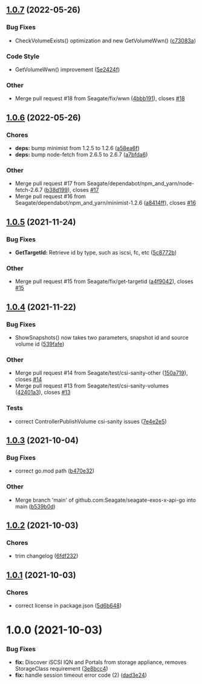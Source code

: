 ## [1.0.7](https://github.com/Seagate/seagate-exos-x-api-go/compare/v1.0.6...v1.0.7) (2022-05-26)

### Bug Fixes

- CheckVolumeExists() optimization and new GetVolumeWwn() ([c73083a](https://github.com/Seagate/seagate-exos-x-api-go/commit/c73083a51c34135523b83c97b10c79da810fa950))

### Code Style

- GetVolumeWwn() improvement ([5e2424f](https://github.com/Seagate/seagate-exos-x-api-go/commit/5e2424f40cf0fb6561a620c602e490df436f3b94))

### Other

- Merge pull request #18 from Seagate/fix/wwn ([4bbb191](https://github.com/Seagate/seagate-exos-x-api-go/commit/4bbb191320d7abe0f53fc3c9e73eab711788c774)), closes [#18](https://github.com/Seagate/seagate-exos-x-api-go/issues/18)

## [1.0.6](https://github.com/Seagate/seagate-exos-x-api-go/compare/v1.0.5...v1.0.6) (2022-05-26)

### Chores

- **deps:** bump minimist from 1.2.5 to 1.2.6 ([a58ea6f](https://github.com/Seagate/seagate-exos-x-api-go/commit/a58ea6fc323c0eb20349658486b63389a3042460))
- **deps:** bump node-fetch from 2.6.5 to 2.6.7 ([a7bfda6](https://github.com/Seagate/seagate-exos-x-api-go/commit/a7bfda62b438d89ac2c88e378722faa71585b019))

### Other

- Merge pull request #17 from Seagate/dependabot/npm_and_yarn/node-fetch-2.6.7 ([b38d199](https://github.com/Seagate/seagate-exos-x-api-go/commit/b38d199d806d0e2cb257145ec6b8731de816cb08)), closes [#17](https://github.com/Seagate/seagate-exos-x-api-go/issues/17)
- Merge pull request #16 from Seagate/dependabot/npm_and_yarn/minimist-1.2.6 ([a8414ff](https://github.com/Seagate/seagate-exos-x-api-go/commit/a8414ff7b5e04d1065c7cc4d51e992472624e1c6)), closes [#16](https://github.com/Seagate/seagate-exos-x-api-go/issues/16)

## [1.0.5](https://github.com/Seagate/seagate-exos-x-api-go/compare/v1.0.4...v1.0.5) (2021-11-24)

### Bug Fixes

- **GetTargetId:** Retrieve id by type, such as iscsi, fc, etc ([5c8772b](https://github.com/Seagate/seagate-exos-x-api-go/commit/5c8772b9e7eb57b91976c329d037225c45e444ec))

### Other

- Merge pull request #15 from Seagate/fix/get-targetid ([a4f9042](https://github.com/Seagate/seagate-exos-x-api-go/commit/a4f9042a8fb9dea9ef08f903f9af5653fb7786a9)), closes [#15](https://github.com/Seagate/seagate-exos-x-api-go/issues/15)

## [1.0.4](https://github.com/Seagate/seagate-exos-x-api-go/compare/v1.0.3...v1.0.4) (2021-11-22)

### Bug Fixes

- ShowSnapshots() now takes two parameters, snapshot id and source volume id ([539fafe](https://github.com/Seagate/seagate-exos-x-api-go/commit/539fafe16eb06ca33391170986b7d9ec0c20dde0))

### Other

- Merge pull request #14 from Seagate/test/csi-sanity-other ([150a719](https://github.com/Seagate/seagate-exos-x-api-go/commit/150a719963981c13ac19ac2cea37028e558356e3)), closes [#14](https://github.com/Seagate/seagate-exos-x-api-go/issues/14)
- Merge pull request #13 from Seagate/test/csi-sanity-volumes ([42401a3](https://github.com/Seagate/seagate-exos-x-api-go/commit/42401a3c2c03e7b45642ca73ca0e0dce7daf6025)), closes [#13](https://github.com/Seagate/seagate-exos-x-api-go/issues/13)

### Tests

- correct ControllerPublishVolume csi-sanity issues ([7e4e2e5](https://github.com/Seagate/seagate-exos-x-api-go/commit/7e4e2e5dd1f5f23ab2b3b3c7e78b295d0aab2016))

## [1.0.3](https://github.com/Seagate/seagate-exos-x-api-go/compare/v1.0.2...v1.0.3) (2021-10-04)

### Bug Fixes

- correct go.mod path ([b470e32](https://github.com/Seagate/seagate-exos-x-api-go/commit/b470e328841368ab49213bf9159f043b5c14cb09))

### Other

- Merge branch 'main' of github.com:Seagate/seagate-exos-x-api-go into main ([b539b0d](https://github.com/Seagate/seagate-exos-x-api-go/commit/b539b0d76e5358f8b689559b0decd8ecfc3615c8))

## [1.0.2](https://github.com/Seagate/seagate-exos-x-api-go/compare/v1.0.1...v1.0.2) (2021-10-03)

### Chores

- trim changelog ([6fdf232](https://github.com/Seagate/seagate-exos-x-api-go/commit/6fdf232ba2ad7bbaa1012be5e9926c0ad7491aa0))

## [1.0.1](https://github.com/Seagate/seagate-exos-x-api-go/compare/v1.0.0...v1.0.1) (2021-10-03)

### Chores

- correct license in package.json ([5d6b648](https://github.com/Seagate/seagate-exos-x-api-go/commit/5d6b648cd8f63675fbc6dcd63c1a6727ca8b180b))

# 1.0.0 (2021-10-03)

### Bug Fixes

- **fix:** Discover iSCSI IQN and Portals from storage appliance, removes StorageClass requirement ([3e8bcc4](https://github.com/Seagate/seagate-exos-x-api-go/commit/3e8bcc4755fc411100511f596237680193d1fa34))
- **fix:** handle session timeout error code (2) ([dad3e24](https://github.com/Seagate/seagate-exos-x-api-go/commit/dad3e240b25060ccda74b9b36f01fd759d0346ed))
